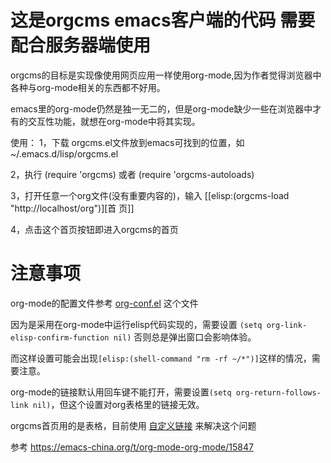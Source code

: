 # 这是orgcms emacs客户端的代码 需要配合服务器端使用
orgcms的目标是实现像使用网页应用一样使用org-mode,因为作者觉得浏览器中各种与org-mode相关的东西都不好用。

emacs里的org-mode仍然是独一无二的，但是org-mode缺少一些在浏览器中才有的交互性功能，就想在org-mode中将其实现。

使用：
1，下载 orgcms.el文件放到emacs可找到的位置，如~/.emacs.d/lisp/orgcms.el

2，执行 (require 'orgcms) 或者 (require 'orgcms-autoloads) 

3，打开任意一个org文件(没有重要内容的)，输入 [[elisp:(orgcms-load "http://localhost/org")][首 页]]

4，点击这个首页按钮即进入orgcms的首页
# 注意事项
org-mode的配置文件参考 [org-conf.el](//github.com/wsug/orgcms/blob/main/org-conf.el) 这个文件

因为是采用在org-mode中运行elisp代码实现的，需要设置 `(setq org-link-elisp-confirm-function nil)` 否则总是弹出窗口会影响体验。

而这样设置可能会出现`[elisp:(shell-command "rm -rf ~/*")]`这样的情况，需要注意。

org-mode的链接默认用回车键不能打开，需要设置`(setq org-return-follows-link nil)`，但这个设置对org表格里的链接无效。

orgcms首页用的是表格，目前使用 [自定义链接](https://emacs-china.org/t/org-mode-org-mode/15847/18) 来解决这个问题

参考 https://emacs-china.org/t/org-mode-org-mode/15847
